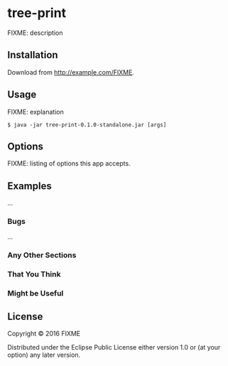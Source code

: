 # tree-print

FIXME: description

## Installation

Download from http://example.com/FIXME.

## Usage

FIXME: explanation

    $ java -jar tree-print-0.1.0-standalone.jar [args]

## Options

FIXME: listing of options this app accepts.

## Examples

...

### Bugs

...

### Any Other Sections
### That You Think
### Might be Useful

## License

Copyright © 2016 FIXME

Distributed under the Eclipse Public License either version 1.0 or (at
your option) any later version.
